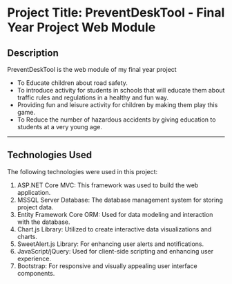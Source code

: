  <h1>Project Title: PreventDeskTool - Final Year Project Web Module</h1>


  <h2 id="description">Description</h2>
    <p>PreventDeskTool is the web module of my final year project</p>
    <ul>
     <li>To Educate children about road safety.</li>
     <li>To introduce activity for students in schools that will educate them about traffic rules and regulations in a healthy and fun way.</li>
     <li>Providing fun and leisure activity for children by making them play this game.</li>
     <li>To Reduce the number of hazardous accidents by giving education to students at a very young age.  </li>
</li>
    </ul>
   <hr>

   <h2 id="technologies-used">Technologies Used</h2>
    <p>The following technologies were used in this project:</p>
    <ol>
        <li>ASP.NET Core MVC: This framework was used to build the web application.</li>
        <li>MSSQL Server Database: The database management system for storing project data.</li>
        <li>Entity Framework Core ORM: Used for data modeling and interaction with the database.</li>
        <li>Chart.js Library: Utilized to create interactive data visualizations and charts.</li>
        <li>SweetAlert.js Library: For enhancing user alerts and notifications.</li>
        <li>JavaScript/jQuery: Used for client-side scripting and enhancing user experience.</li>
        <li>Bootstrap: For responsive and visually appealing user interface components.</li>
    </ol>
